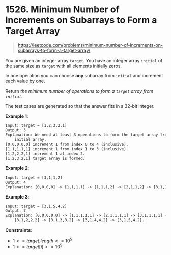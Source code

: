# 1526. Minimum Number of Increments on Subarrays to Form a Target Array

> <https://leetcode.com/problems/minimum-number-of-increments-on-subarrays-to-form-a-target-array/>

You are given an integer array `target`. You have an integer array `initial` of
the same size as `target` with all elements initially zeros.

In one operation you can choose **any** subarray from `initial` and increment
each value by one.

Return *the minimum number of operations to form a `target` array from
`initial`*.

The test cases are generated so that the answer fits in a 32-bit integer.

**Example 1**:

```txt
Input: target = [1,2,3,2,1]
Output: 3
Explanation: We need at least 3 operations to form the target array from the
    initial array.
[0,0,0,0,0] increment 1 from index 0 to 4 (inclusive).
[1,1,1,1,1] increment 1 from index 1 to 3 (inclusive).
[1,2,2,2,1] increment 1 at index 2.
[1,2,3,2,1] target array is formed.
```

**Example 2**:

```txt
Input: target = [3,1,1,2]
Output: 4
Explanation: [0,0,0,0] -> [1,1,1,1] -> [1,1,1,2] -> [2,1,1,2] -> [3,1,1,2]
```

**Example 3**:

```txt
Input: target = [3,1,5,4,2]
Output: 7
Explanation: [0,0,0,0,0] -> [1,1,1,1,1] -> [2,1,1,1,1] -> [3,1,1,1,1] ->
    [3,1,2,2,2] -> [3,1,3,3,2] -> [3,1,4,4,2] -> [3,1,5,4,2].
```

**Constraints**:

- $1 <= target.length <= 10^5$
- $1 <= target[i] <= 10^5$
